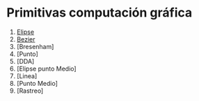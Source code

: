 # Primitivas computación gráfica

1. [Elipse](https://showycone.github.io/primitivas-computacion-grafica/1-Elipse)
2. [Bezier](https://showycone.github.io/primitivas-computacion-grafica/2-Bezier)
3. [Bresenham]
4. [Punto]
5. [DDA]
6. [Elipse punto Medio]
7. [Linea]
8. [Punto Medio]
9. [Rastreo]